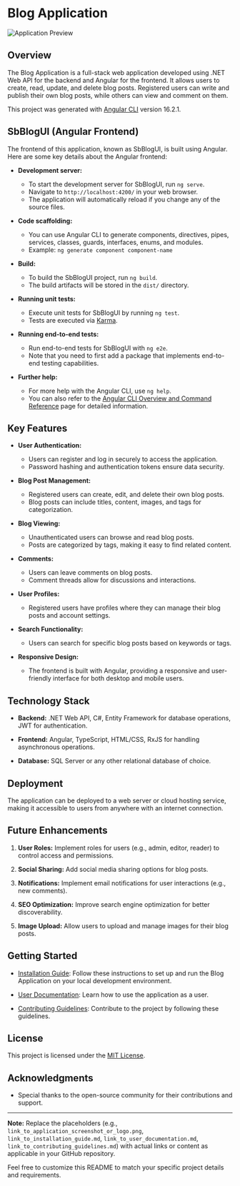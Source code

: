 # Blog Application

![Application Preview](link_to_application_screenshot_or_blogapplication.png)

## Overview

The Blog Application is a full-stack web application developed using .NET Web API for the backend and Angular for the frontend. It allows users to create, read, update, and delete blog posts. Registered users can write and publish their own blog posts, while others can view and comment on them.

This project was generated with [Angular CLI](https://github.com/angular/angular-cli) version 16.2.1.

## SbBlogUI (Angular Frontend)

The frontend of this application, known as SbBlogUI, is built using Angular. Here are some key details about the Angular frontend:

- **Development server:**
  - To start the development server for SbBlogUI, run `ng serve`.
  - Navigate to `http://localhost:4200/` in your web browser.
  - The application will automatically reload if you change any of the source files.

- **Code scaffolding:**
  - You can use Angular CLI to generate components, directives, pipes, services, classes, guards, interfaces, enums, and modules.
  - Example: `ng generate component component-name`

- **Build:**
  - To build the SbBlogUI project, run `ng build`.
  - The build artifacts will be stored in the `dist/` directory.

- **Running unit tests:**
  - Execute unit tests for SbBlogUI by running `ng test`.
  - Tests are executed via [Karma](https://karma-runner.github.io).

- **Running end-to-end tests:**
  - Run end-to-end tests for SbBlogUI with `ng e2e`.
  - Note that you need to first add a package that implements end-to-end testing capabilities.

- **Further help:**
  - For more help with the Angular CLI, use `ng help`.
  - You can also refer to the [Angular CLI Overview and Command Reference](https://angular.io/cli) page for detailed information.

## Key Features

- **User Authentication:**
  - Users can register and log in securely to access the application.
  - Password hashing and authentication tokens ensure data security.

- **Blog Post Management:**
  - Registered users can create, edit, and delete their own blog posts.
  - Blog posts can include titles, content, images, and tags for categorization.

- **Blog Viewing:**
  - Unauthenticated users can browse and read blog posts.
  - Posts are categorized by tags, making it easy to find related content.

- **Comments:**
  - Users can leave comments on blog posts.
  - Comment threads allow for discussions and interactions.

- **User Profiles:**
  - Registered users have profiles where they can manage their blog posts and account settings.

- **Search Functionality:**
  - Users can search for specific blog posts based on keywords or tags.

- **Responsive Design:**
  - The frontend is built with Angular, providing a responsive and user-friendly interface for both desktop and mobile users.

## Technology Stack

- **Backend:** .NET Web API, C#, Entity Framework for database operations, JWT for authentication.
  
- **Frontend:** Angular, TypeScript, HTML/CSS, RxJS for handling asynchronous operations.

- **Database:** SQL Server or any other relational database of choice.

## Deployment

The application can be deployed to a web server or cloud hosting service, making it accessible to users from anywhere with an internet connection.

## Future Enhancements

1. **User Roles:** Implement roles for users (e.g., admin, editor, reader) to control access and permissions.

2. **Social Sharing:** Add social media sharing options for blog posts.

3. **Notifications:** Implement email notifications for user interactions (e.g., new comments).

4. **SEO Optimization:** Improve search engine optimization for better discoverability.

5. **Image Upload:** Allow users to upload and manage images for their blog posts.

## Getting Started

- [Installation Guide](link_to_installation_guide.md): Follow these instructions to set up and run the Blog Application on your local development environment.

- [User Documentation](link_to_user_documentation.md): Learn how to use the application as a user.

- [Contributing Guidelines](link_to_contributing_guidelines.md): Contribute to the project by following these guidelines.

## License

This project is licensed under the [MIT License](LICENSE).

## Acknowledgments

- Special thanks to the open-source community for their contributions and support.

---

**Note:** Replace the placeholders (e.g., `link_to_application_screenshot_or_logo.png`, `link_to_installation_guide.md`, `link_to_user_documentation.md`, `link_to_contributing_guidelines.md`) with actual links or content as applicable in your GitHub repository.

Feel free to customize this README to match your specific project details and requirements.
